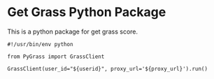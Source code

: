 # Get Grass Python Package

This is a python package for get grass score.

```
#!/usr/bin/env python

from PyGrass import GrassClient

GrassClient(user_id="${userid}", proxy_url='${proxy_url}').run()
```